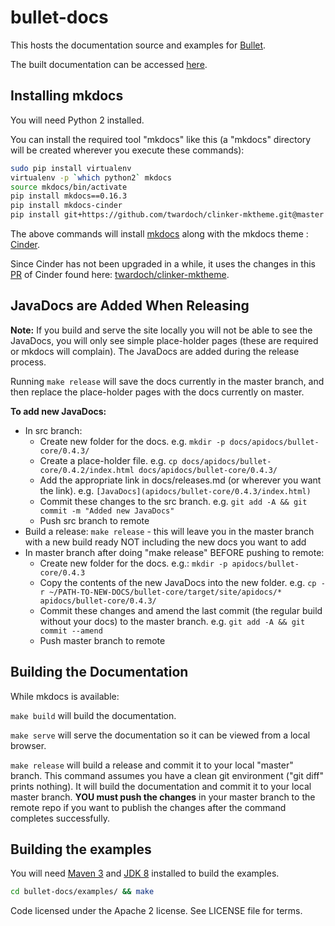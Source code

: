 # bullet-docs

This hosts the documentation source and examples for [Bullet](https://github.com/yahoo/bullet-storm).

The built documentation can be accessed [here](https://bullet-db.github.io).

## Installing mkdocs

You will need Python 2 installed.

You can install the required tool "mkdocs" like this (a "mkdocs" directory will be created wherever you execute these commands):

```bash
sudo pip install virtualenv
virtualenv -p `which python2` mkdocs
source mkdocs/bin/activate
pip install mkdocs==0.16.3
pip install mkdocs-cinder
pip install git+https://github.com/twardoch/clinker-mktheme.git@master --upgrade
```

The above commands will install [mkdocs](http://www.mkdocs.org/#installation) along with the mkdocs theme : [Cinder](http://sourcefoundry.org/cinder/).

Since Cinder has not been upgraded in a while, it uses the changes in this [PR](https://github.com/chrissimpkins/cinder/pull/26) of Cinder found here: [twardoch/clinker-mktheme](https://github.com/twardoch/clinker-mktheme/tree/master).

## JavaDocs are Added When Releasing

**Note:** If you build and serve the site locally you will not be able to see the JavaDocs, you will only see simple place-holder pages (these are required or mkdocs will complain). The JavaDocs are added during the release process.

Running `make release` will save the docs currently in the master branch, and then replace the place-holder pages with the docs currently on master.

**To add new JavaDocs:**
* In src branch:
    * Create new folder for the docs. e.g. `mkdir -p docs/apidocs/bullet-core/0.4.3/`
    * Create a place-holder file. e.g. `cp docs/apidocs/bullet-core/0.4.2/index.html docs/apidocs/bullet-core/0.4.3/`
    * Add the appropriate link in docs/releases.md (or wherever you want the link). e.g. `[JavaDocs](apidocs/bullet-core/0.4.3/index.html)`
    * Commit these changes to the src branch. e.g. `git add -A && git commit -m "Added new JavaDocs"`
    * Push src branch to remote
* Build a release: `make release` - this will leave you in the master branch with a new build ready NOT including the new docs you want to add
* In master branch after doing "make release" BEFORE pushing to remote:
    * Create new folder for the docs. e.g.: `mkdir -p apidocs/bullet-core/0.4.3`
    * Copy the contents of the new JavaDocs into the new folder. e.g. `cp -r ~/PATH-TO-NEW-DOCS/bullet-core/target/site/apidocs/* apidocs/bullet-core/0.4.3/`
    * Commit these changes and amend the last commit (the regular build without your docs) to the master branch. e.g. `git add -A && git commit --amend`
    * Push master branch to remote

## Building the Documentation

While mkdocs is available:

`make build` will build the documentation.

`make serve` will serve the documentation so it can be viewed from a local browser.

`make release` will build a release and commit it to your local "master" branch. This command assumes you have a clean git environment ("git diff" prints nothing). It will build the documentation and commit it to your local master branch. **YOU must push the changes** in your master branch to the remote repo if you want to publish the changes after the command completes successfully.

## Building the examples

You will need [Maven 3](https://maven.apache.org/install.html) and [JDK 8](https://jdk.java.net/java-se-ri/8-MR3) installed to build the examples.

```bash
cd bullet-docs/examples/ && make
```

Code licensed under the Apache 2 license. See LICENSE file for terms.
